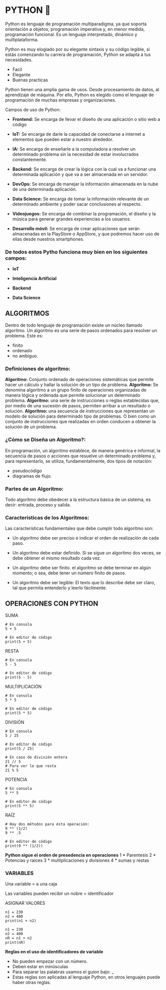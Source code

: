 # PYTHON 🐍

Python es lenguaje de programación multiparadigma, ya que soporta orientación a objetos, programación imperativa y, en menor medida, programación funcional. Es un lenguaje interpretado, dinámico y multiplataforma.

Python es muy elogiado por su elegante sintaxis y su código legible, si estás comenzando tu carrera de programación, Python se adapta a tus necesidades.

* Facil
* Elegante
* Buenas practicas

Python tienen una amplia gama de usos. Desde procesamiento de datos, al aprendizaje de máquina. Por ello, Python es elegido como el lenguaje de programación de muchas empresas y organizaciones.

Campos de uso de Python:
* **Frontend:** Se encarga de llevar el diseño de una aplicación o sitio web a código

* **IoT:** Se encarga de darle la capacidad de conectarse a internet a elementos que pueden estar a nuestro alrededor.

* **IA:** Se encarga de enseñarle a la computadora a resolver un determinado problema sin la necesidad de estar involucrados constantemente.

* **Backend:** Se encarga de crear la lógica con la cual va a funcionar una determinada aplicación y que va a ser almacenada en un servidor.

* **DevOps:** Se encarga de manejar la información almacenada en la nube de una determinada aplicación.

* **Data Science:** Se encarga de tomar la información relevante de un determinado ambiente y poder sacar conclusiones al respecto.

* **Videojuegos:** Se encarga de combinar la programación, el diseño y la música para generar grandes experiencias a los usuarios.

* **Desarrollo móvil:** Se encarga de crear aplicaciones que serán almacenadas en la PlayStore o AppStore, y que podremos hacer uso de ellas desde nuestros smartphones.

### De todos estos Pytho funciona muy bien en los siguientes campos:

* **IoT**

* **Inteligencia Artificial**

* **Backend**

* **Data Science**

## ALGORITMOS

Dentro de todo lenguaje de programación existe un núcleo llamado algoritmo. Un algoritmo es una serie de pasos ordenados para resolver un problema.
Este es:

* finito
* ordenado
* no ambiguo.


### Definiciones de algoritmo:

**Algoritmo:** Conjunto ordenado de operaciones sistemáticas que permite hacer un cálculo y hallar la solución de un tipo de problema.
**Algoritmo:** Se denomina algoritmo a un grupo finito de operaciones organizadas de manera lógica y ordenada que permite solucionar un determinado problema.
**Algoritmo:** una serie de instrucciones o reglas establecidas que, por medio de una sucesión de pasos, permiten arribar a un resultado o solución.
**Algoritmo:** una secuencia de instrucciones que representan un modelo de solución para determinado tipo de problemas. O bien como un conjunto de instrucciones que realizadas en orden conducen a obtener la solución de un problema.

### ¿Cómo se Diseña un Algoritmo?:

En programación, un algoritmo establece, de manera genérica e informal, la secuencia de pasos o acciones que resuelve un determinado problema y, para representarlo, se utiliza, fundamentalmente, dos tipos de notación:

* pseudocódigo
* diagramas de flujo.

### Partes de un Algoritmo:

Todo algoritmo debe obedecer a la estructura básica de un sistema, es decir: entrada, proceso y salida.

### Características de los Algoritmos:

Las características fundamentales que debe cumplir todo algoritmo son:

* Un algoritmo debe ser preciso e indicar el orden de realización de cada paso.

* Un algoritmo debe estar definido. Si se sigue un algoritmo dos veces, se debe obtener el mismo resultado cada vez.

* Un algoritmo debe ser finito. el algoritmo se debe terminar en algún momento; o sea, debe tener un número finito de pasos.

* Un algoritmo debe ser legible: El texto que lo describe debe ser claro, tal que permita entenderlo y leerlo fácilmente.


## OPERACIONES CON PYTHON

SUMA
```
# En consola
5 + 5

# En editor de código
print(5 + 5)
```

RESTA
```
# En consola
5 - 5

# En editor de código
print(5 - 5)
```

MULTIPLICACIÓN
```
# En consola
5 * 5

# En editor de código
print(5 * 5)
```

DIVISIÓN
```
# En consola
5 / 25

# En editor de código
print(5 / 25)

# En caso de división entera
21 // 5
# Para ver lo que resta
21 % 5
```

POTENCIA
```
# En consola
5 ** 5

# En editor de código
print(5 ** 5)
```

RAÍZ
```
# Hay dos métodos para ésta operación:
9 ** (1/2)
9 ** .5

# En editor de código
print(9 ** (1/2))
```

**Python sigue el orden de presedencia en operaciones**
1 * Parentesis
2 * Potencias y raices
3 * multiplicaciones y divisiones
4 * sumas y restas


### VARIABLES

Una variable = a una caja

Las variables pueden recibir un nobre = identificador

ASIGNAR VALORES

```
n1 = 230
n2 = 400
print(n1 + n2)
```

```
n1 = 230
n2 = 400
nR = n1 + n2
print(nR)
```

**Reglas en el uso de identificadores de variable**
* No pueden empezar con un número.
* Deben estar en minúsculas
* Para separar las palabras usamos el guion bajo: _
* Estas reglas son aplicadas al lenguaje Python, en otros lenguajes puede haber otras reglas.